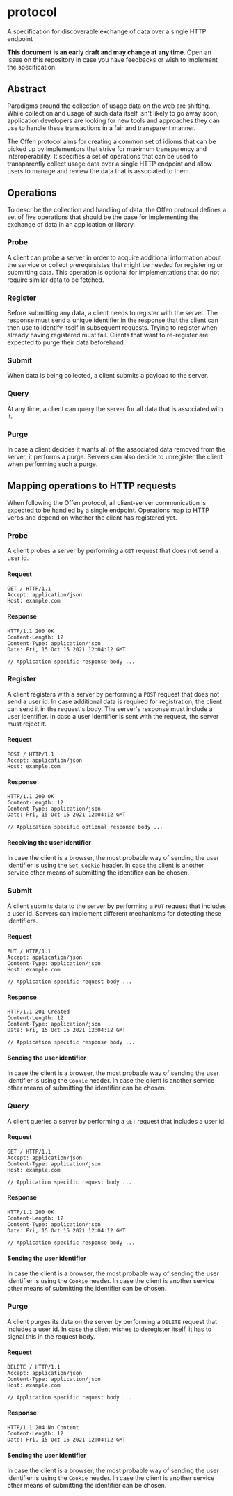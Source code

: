 # protocol
A specification for discoverable exchange of data over a single HTTP endpoint

__This document is an early draft and may change at any time__.
Open an issue on this repository in case you have feedbacks or wish to implement the specification.

## Abstract

Paradigms around the collection of usage data on the web are shifting.
While collection and usage of such data itself isn't likely to go away soon, application developers are looking for new tools and approaches they can use to handle these transactions in a fair and transparent manner.

The Offen protocol aims for creating a common set of idioms that can be picked up by implementors that strive for maximum transparency and interoperability.
It specifies a set of operations that can be used to transparently collect usage data over a single HTTP endpoint and allow users to manage and review the data that is associated to them.

## Operations

To describe the collection and handling of data, the Offen protocol defines a set of five operations that should be the base for implementing the exchange of data in an application or library.

### Probe

A client can probe a server in order to acquire additional information about the service or collect prerequisistes that might be needed for registering or submitting data.
This operation is optional for implementations that do not require similar data to be fetched.

### Register

Before submitting any data, a client needs to register with the server.
The response must send a unique identifier in the response that the client can then use to identify itself in subsequent requests.
Trying to register when already having registered must fail.
Clients that want to re-register are expected to purge their data beforehand.

### Submit

When data is being collected, a client submits a payload to the server.

### Query

At any time, a client can query the server for all data that is associated with it.

### Purge

In case a client decides it wants all of the associated data removed from the server, it performs a purge.
Servers can also decide to unregister the client when performing such a purge.

## Mapping operations to HTTP requests

When following the Offen protocol, all client-server communication is expected to be handled by a single endpoint.
Operations map to HTTP verbs and depend on whether the client has registered yet.

### Probe

A client probes a server by performing a `GET` request that does not send a user id.

#### Request

```http
GET / HTTP/1.1
Accept: application/json
Host: example.com
```

#### Response

```http
HTTP/1.1 200 OK
Content-Length: 12
Content-Type: application/json
Date: Fri, 15 Oct 15 2021 12:04:12 GMT

// Application specific response body ...
```

### Register

A client registers with a server by performing a `POST` request that does not send a user id.
In case additional data is required for registration, the client can send it in the request's body.
The server's response must include a user identifier.
In case a user identifier is sent with the request, the server must reject it.

#### Request

```http
POST / HTTP/1.1
Accept: application/json
Host: example.com
```

#### Response

```http
HTTP/1.1 200 OK
Content-Length: 12
Content-Type: application/json
Date: Fri, 15 Oct 15 2021 12:04:12 GMT

// Application specific optional response body ...
```

#### Receiving the user identifier

In case the client is a browser, the most probable way of sending the user identifier is using the `Set-Cookie` header.
In case the client is another service other means of submitting the identifier can be chosen.

### Submit

A client submits data to the server by performing a `PUT` request that includes a user id.
Servers can implement different mechanisms for detecting these identifiers.

#### Request

```http
PUT / HTTP/1.1
Accept: application/json
Content-Type: application/json
Host: example.com

// Application specific request body ...
```

#### Response

```http
HTTP/1.1 201 Created
Content-Length: 12
Content-Type: application/json
Date: Fri, 15 Oct 15 2021 12:04:12 GMT

// Application specific response body ...
```

#### Sending the user identifier

In case the client is a browser, the most probable way of sending the user identifier is using the `Cookie` header.
In case the client is another service other means of submitting the identifier can be chosen.

### Query

A client queries a server by performing a `GET` request that includes a user id.

#### Request

```http
GET / HTTP/1.1
Accept: application/json
Content-Type: application/json
Host: example.com

// Application specific request body ...
```

#### Response

```http
HTTP/1.1 200 OK
Content-Length: 12
Content-Type: application/json
Date: Fri, 15 Oct 15 2021 12:04:12 GMT

// Application specific response body ...
```

#### Sending the user identifier

In case the client is a browser, the most probable way of sending the user identifier is using the `Cookie` header.
In case the client is another service other means of submitting the identifier can be chosen.

### Purge

A client purges its data on the server by performing a `DELETE` request that includes a user id.
In case the client wishes to deregister itself, it has to signal this in the request body.

#### Request

```http
DELETE / HTTP/1.1
Accept: application/json
Content-Type: application/json
Host: example.com

// Application specific request body ...
```

#### Response

```http
HTTP/1.1 204 No Content
Content-Length: 12
Date: Fri, 15 Oct 15 2021 12:04:12 GMT
```

#### Sending the user identifier

In case the client is a browser, the most probable way of sending the user identifier is using the `Cookie` header.
In case the client is another service other means of submitting the identifier can be chosen.
